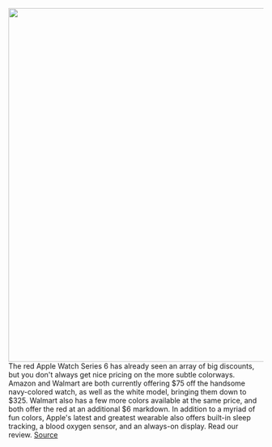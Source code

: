 <img src='https://cdn.vox-cdn.com/thumbor/1Asa-0OgcwY76bqgeZwxs9kzSD0=/0x0:2040x1360/1200x800/filters:focal(857x517:1183x843)/cdn.vox-cdn.com/uploads/chorus_image/image/69756934/vpavic_200929_4216_0121.0.jpg' width='700px' /><br/>
The red Apple Watch Series 6 has already seen an array of big discounts, but you don't always get nice pricing on the more subtle colorways. Amazon and Walmart are both currently offering $75 off the handsome navy-colored watch, as well as the white model, bringing them down to $325. Walmart also has a few more colors available at the same price, and both offer the red at an additional $6 markdown. In addition to a myriad of fun colors, Apple's latest and greatest wearable also offers built-in sleep tracking, a blood oxygen sensor, and an always-on display. Read our review.
<a href='https://www.theverge.com/good-deals/2021/8/21/22633948/apple-watch-series-6-tp-link-smart-plug-playstation-plus-airpods-pro-quakecon-deal-sale'> Source <a/>